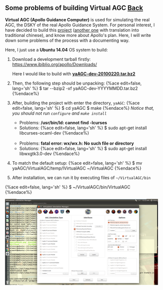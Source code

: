 ## Some problems of building Virtual AGC [Back](./qa.md)

**Virtual AGC (Apollo Guidance Computer)** is used for simulating the real AGC, the DSKY of the real Apollo Guidance System. For personal interest, I have decided to build this [project](https://github.com/rburkey2005/virtualagc) ([another one](https://github.com/aleen42/virtualagc) with translation into traditional chinese), and know more about Apollo's plan. Here, I will write down some problems of the process with a documenting way.

Here, I just use a **Ubuntu 14.04** OS system to build:

1. Download a development tarball firstly:
    https://www.ibiblio.org/apollo/Downloads/

    Here I would like to build with [**yaAGC-dev-20100220.tar.bz2**](https://www.ibiblio.org/apollo/Downloads/yaAGC-dev-20100220.tar.bz2)
2. Then, the following step should be unpacking:
    {%ace edit=false, lang='sh' %}
    $ tar --bzip2 -xf yaAGC-dev-YYYYMMDD.tar.bz2
    {%endace%}
3. After, building the project with enter the directory, `yaAGC`:
    {%ace edit=false, lang='sh' %}
$ cd yaAGC
$ make
    {%endace%}
    *Notice that, you should not run `configure` and `make install`*

    - Problems: **/usr/bin/ld: cannot find -lcurses**
    - Solutions: 
    {%ace edit=false, lang='sh' %}
    $ sudo apt-get install libcurses-ocaml-dev
    {%endace%}
    
    <br />
    
    - Problems: **fatal error: wx/wx.h: No such file or directory**
    - Solutions:
    {%ace edit=false, lang='sh' %}
    $ sudo apt-get install libwxgtk3.0-dev
    {%endace%}
    
4. To match the default setup:
    {%ace edit=false, lang='sh' %}
    $ mv yaAGC/VirtualAGC/temp/lVirtualAGC ~/VirtualAGC
    {%endace%}
5. After installation, we can run it by executing files of `~/VirtualAGC/bin`

{%ace edit=false, lang='sh' %}
$ ~/VirtualAGC/bin/VirtualAGC
{%endace%}

![](./virtualAGC.png)

    
